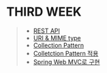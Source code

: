 # THIRD WEEK

>  * [REST API](dev-note/week/secondweek/restAPI.md)  
>  * [URI & MIME type](dev-note/week/secondweek/uriAndMIME.md)
>  * [Collection Pattern](dev-note/week/secondweek/collectionPattern.md)
>  * [Colletction Pattern 적용](dev-note/week/secondweek/applyCollectionPattern.md)
>  * [Spring Web MVC로 구현](dev-note/week/secondweek/collectionPatternWithSpring.md)